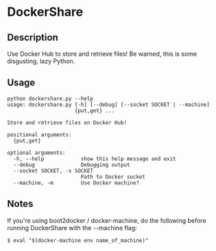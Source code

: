 # DockerShare
## Description
Use Docker Hub to store and retrieve files!  Be warned, this is some disgusting, lazy Python.

## Usage
```
python dockershare.py --help
usage: dockershare.py [-h] [--debug] [--socket SOCKET | --machine]
                      {put,get} ...

Store and retrieve files on Docker Hub!

positional arguments:
  {put,get}

optional arguments:
  -h, --help            show this help message and exit
  --debug               Debugging output
  --socket SOCKET, -s SOCKET
                        Path to Docker socket
  --machine, -m         Use Docker machine?
```

## Notes
If you're using boot2docker / docker-machine, do the following before running DockerShare with the --machine flag:
```
$ eval "$(docker-machine env name_of_machine)"
```